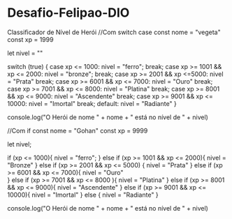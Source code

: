 # Desafio-Felipao-DIO
Classificador de Nível de Herói
//Com switch case
const nome = "vegeta"
const xp = 1999

let nivel = ""

switch (true) {
  case xp <= 1000:
    nivel = "ferro";
    break;
  case xp >= 1001 && xp <= 2000:
    nivel = "bronze";
    break;
  case xp >= 2001 && xp <=5000:
      nivel = "Prata"
      break;
  case xp >= 6001 && xp <= 7000:
    nivel = "Ouro"
    break;
  case xp >= 7001 && xp <= 8000:
    nivel = "Platina"
    break;
  case xp >= 8001 && xp <= 9000:
    nivel = "Ascendente"
    break;
  case xp >= 9001 && xp <= 10000:
    nivel = "Imortal"
    break;
  default:
    nivel = "Radiante"
}

console.log("O Herói de nome " + nome + " está no nível de " + nivel)  

//Com if
const nome = "Gohan"
const xp = 9999

let nivel;

if (xp <= 1000){
  nivel = "ferro";
} 
else if (xp >= 1001 && xp <= 2000){
  nivel = "Bronze"
}
else if (xp >= 2001 && xp <= 5000) {
  nivel = "Prata"
}
else if (xp >= 6001 && xp <= 7000){
  nivel = "Ouro"  
}
else if (xp >= 7001 && xp <= 8000 ){
  nivel = "Platina"
}
else if (xp >= 8001 && xp <= 9000){
  nivel = "Ascendente"
}
else if (xp >= 9001 && xp <= 10000){
  nivel = "Imortal"
}
else {
  nivel = "Radiante"
}

console.log("O Herói de nome " + nome + " está no nível de " + nivel)  
